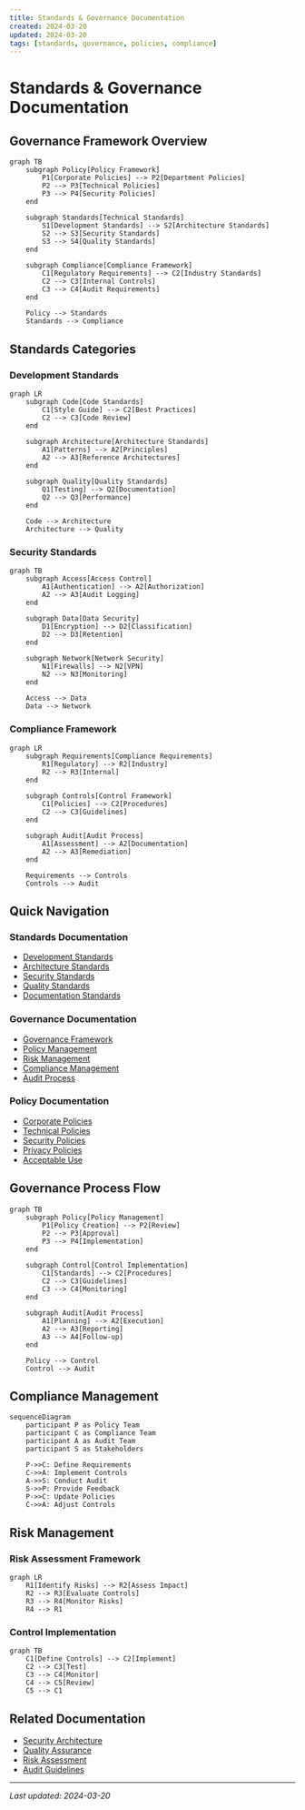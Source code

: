 ```yaml
---
title: Standards & Governance Documentation
created: 2024-03-20
updated: 2024-03-20
tags: [standards, governance, policies, compliance]
---
```


# Standards & Governance Documentation

## Governance Framework Overview

```mermaid
graph TB
    subgraph Policy[Policy Framework]
        P1[Corporate Policies] --> P2[Department Policies]
        P2 --> P3[Technical Policies]
        P3 --> P4[Security Policies]
    end

    subgraph Standards[Technical Standards]
        S1[Development Standards] --> S2[Architecture Standards]
        S2 --> S3[Security Standards]
        S3 --> S4[Quality Standards]
    end

    subgraph Compliance[Compliance Framework]
        C1[Regulatory Requirements] --> C2[Industry Standards]
        C2 --> C3[Internal Controls]
        C3 --> C4[Audit Requirements]
    end

    Policy --> Standards
    Standards --> Compliance
```

## Standards Categories

### Development Standards
```mermaid
graph LR
    subgraph Code[Code Standards]
        C1[Style Guide] --> C2[Best Practices]
        C2 --> C3[Code Review]
    end
    
    subgraph Architecture[Architecture Standards]
        A1[Patterns] --> A2[Principles]
        A2 --> A3[Reference Architectures]
    end
    
    subgraph Quality[Quality Standards]
        Q1[Testing] --> Q2[Documentation]
        Q2 --> Q3[Performance]
    end
    
    Code --> Architecture
    Architecture --> Quality
```

### Security Standards
```mermaid
graph TB
    subgraph Access[Access Control]
        A1[Authentication] --> A2[Authorization]
        A2 --> A3[Audit Logging]
    end
    
    subgraph Data[Data Security]
        D1[Encryption] --> D2[Classification]
        D2 --> D3[Retention]
    end
    
    subgraph Network[Network Security]
        N1[Firewalls] --> N2[VPN]
        N2 --> N3[Monitoring]
    end
    
    Access --> Data
    Data --> Network
```

### Compliance Framework
```mermaid
graph LR
    subgraph Requirements[Compliance Requirements]
        R1[Regulatory] --> R2[Industry]
        R2 --> R3[Internal]
    end
    
    subgraph Controls[Control Framework]
        C1[Policies] --> C2[Procedures]
        C2 --> C3[Guidelines]
    end
    
    subgraph Audit[Audit Process]
        A1[Assessment] --> A2[Documentation]
        A2 --> A3[Remediation]
    end
    
    Requirements --> Controls
    Controls --> Audit
```

## Quick Navigation

### Standards Documentation
- [Development Standards](standards/development.md)
- [Architecture Standards](standards/architecture.md)
- [Security Standards](standards/security.md)
- [Quality Standards](standards/quality.md)
- [Documentation Standards](standards/documentation.md)

### Governance Documentation
- [Governance Framework](governance/framework.md)
- [Policy Management](governance/policies.md)
- [Risk Management](governance/risk.md)
- [Compliance Management](governance/compliance.md)
- [Audit Process](governance/audit.md)

### Policy Documentation
- [Corporate Policies](policies/corporate.md)
- [Technical Policies](policies/technical.md)
- [Security Policies](policies/security.md)
- [Privacy Policies](policies/privacy.md)
- [Acceptable Use](policies/acceptable-use.md)

## Governance Process Flow

```mermaid
graph TB
    subgraph Policy[Policy Management]
        P1[Policy Creation] --> P2[Review]
        P2 --> P3[Approval]
        P3 --> P4[Implementation]
    end
    
    subgraph Control[Control Implementation]
        C1[Standards] --> C2[Procedures]
        C2 --> C3[Guidelines]
        C3 --> C4[Monitoring]
    end
    
    subgraph Audit[Audit Process]
        A1[Planning] --> A2[Execution]
        A2 --> A3[Reporting]
        A3 --> A4[Follow-up]
    end
    
    Policy --> Control
    Control --> Audit
```

## Compliance Management

```mermaid
sequenceDiagram
    participant P as Policy Team
    participant C as Compliance Team
    participant A as Audit Team
    participant S as Stakeholders
    
    P->>C: Define Requirements
    C->>A: Implement Controls
    A->>S: Conduct Audit
    S->>P: Provide Feedback
    P->>C: Update Policies
    C->>A: Adjust Controls
```

## Risk Management

### Risk Assessment Framework
```mermaid
graph LR
    R1[Identify Risks] --> R2[Assess Impact]
    R2 --> R3[Evaluate Controls]
    R3 --> R4[Monitor Risks]
    R4 --> R1
```

### Control Implementation
```mermaid
graph TB
    C1[Define Controls] --> C2[Implement]
    C2 --> C3[Test]
    C3 --> C4[Monitor]
    C4 --> C5[Review]
    C5 --> C1
```

## Related Documentation
- [Security Architecture](../architecture/security.md)
- [Quality Assurance](../quality/assurance.md)
- [Risk Assessment](../risk/assessment.md)
- [Audit Guidelines](../guidelines/audit.md)

---

*Last updated: 2024-03-20* 